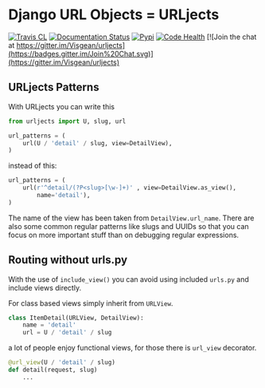 Django URL Objects = URLjects
=============================

[![Travis CL](https://img.shields.io/travis/Visgean/urljects.svg)](https://travis-ci.org/Visgean/urljects)
[![Documentation Status](https://readthedocs.org/projects/urljects/badge/?version=latest)](https://urljects.readthedocs.org/en/latest/)
[![Pypi](https://img.shields.io/pypi/v/urljects.svg)](https://pypi.python.org/pypi/urljects)
[![Code Health](https://landscape.io/github/Visgean/urljects/master/landscape.svg?style=flat)](https://landscape.io/github/Visgean/urljects/master)
[![Join the chat at https://gitter.im/Visgean/urljects](https://badges.gitter.im/Join%20Chat.svg)](https://gitter.im/Visgean/urljects)



URLjects Patterns
-----------------

With URLjects you can write this

```python
from urljects import U, slug, url

url_patterns = (
    url(U / 'detail' / slug, view=DetailView),
)
```

instead of this:

```python 
url_patterns = (
    url(r'^detail/(?P<slug>[\w-]+)' , view=DetailView.as_view(), 
        name='detail'),
)
```

The name of the view has been taken from ``DetailView.url_name``.
There are also some common regular patterns like slugs and UUIDs so that you
can focus on more important stuff than on debugging regular expressions.


Routing without urls.py
-----------------------

With the use of ``include_view()`` you can avoid using included ``urls.py``
and include views directly. 

For class based views simply inherit from ``URLView``.

```python
class ItemDetail(URLView, DetailView):
    name = 'detail'
    url = U / 'detail' / slug
```

a lot of people enjoy functional views, for those there is ``url_view`` decorator.

```python
@url_view(U / 'detail' / slug)
def detail(request, slug)
    ...
```